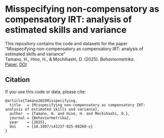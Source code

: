 # Misspecifying non-compensatory as compensatory IRT: analysis of estimated skills and variance

This repository contains the code and datasets for the paper  
“Misspecifying non-compensatory as compensatory IRT: analysis of estimated skills and variance”  
Tamano, H., Hino, H., & Mochihashi, D. (2025). *Behaviormetrika*.  
[Paper](https://rdcu.be/euZj4), [DOI](https://doi.org/10.1007/s41237-025-00260-x)



## Citation

If you use this code or data, please cite:
```
@article{Tamano2025Misspecifying,
  title   = {Misspecifying non-compensatory as compensatory IRT: analysis of estimated skills and variance},
  author  = {Tamano, H. and Hino, H. and Mochihashi, D.},
  journal = {Behaviormetrika},
  year    = {2025},
  doi     = {10.1007/s41237-025-00260-x}
}
```